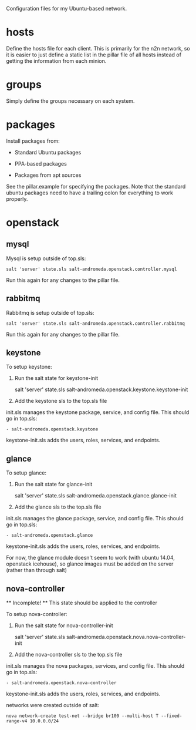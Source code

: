 Configuration files for my Ubuntu-based network.

hosts
=====
Define the hosts file for each client. This is primarily for the n2n network, so it is easier to just define a static list in the pillar file of all hosts instead of getting the information from each minion.

groups
======
Simply define the groups necessary on each system.

packages
========
Install packages from:

* Standard Ubuntu packages

* PPA-based packages

* Packages from apt sources

See the pillar.example for specifying the packages. Note that the standard ubuntu packages need to have a trailing colon for everything to work properly.

openstack
=========
mysql
-----
Mysql is setup outside of top.sls:

    salt 'server' state.sls salt-andromeda.openstack.controller.mysql

Run this again for any changes to the pillar file.

rabbitmq
--------
Rabbitmq is setup outside of top.sls:

    salt 'server' state.sls salt-andromeda.openstack.controller.rabbitmq

Run this again for any changes to the pillar file.

keystone
--------
To setup keystone:

1. Run the salt state for keystone-init

    salt 'server' state.sls salt-andromeda.openstack.keystone.keystone-init

1. Add the keystone sls to the top.sls file

init.sls manages the keystone package, service, and config file. This should go in top.sls:

    - salt-andromeda.openstack.keystone

keystone-init.sls adds the users, roles, services, and endpoints.

glance
------
To setup glance:

1. Run the salt state for glance-init

    salt 'server' state.sls salt-andromeda.openstack.glance.glance-init

1. Add the glance sls to the top.sls file

init.sls manages the glance package, service, and config file. This should go in top.sls:

    - salt-andromeda.openstack.glance

keystone-init.sls adds the users, roles, services, and endpoints.

For now, the glance module doesn't seem to work (with ubuntu 14.04, openstack icehouse), so glance images must be added on the server (rather than through salt)

nova-controller
---------------
** Incomplete! **
This state should be applied to the controller

To setup nova-controller:

1. Run the salt state for nova-controller-init

    salt 'server' state.sls salt-andromeda.openstack.nova.nova-controller-init

1. Add the nova-controller sls to the top.sls file

init.sls manages the nova packages, services, and config file. This should go in top.sls:

    - salt-andromeda.openstack.nova-controller

keystone-init.sls adds the users, roles, services, and endpoints.

networks were created outside of salt:

    nova network-create test-net --bridge br100 --multi-host T --fixed-range-v4 10.0.0.0/24
